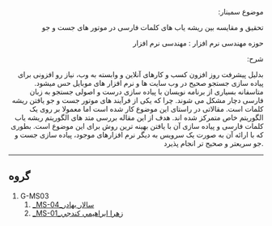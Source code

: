 <p align="right">:موضوع سمینار</p>
<p align="right">تحقیق و مقایسه بین ریشه یاب های کلمات فارسی در موتور های جست و جو</p>
<p align="right">حوزه مهندسی نرم افزار : مهندسی نرم افزار</p>
<p align="right">:شرح</p>
<p align="right">بدلیل پیشرفت روز افزون کسب و کارهای آنلاین و وابسته به وب، نیاز رو افزونی برای پیاده سازی جستجو صحیح در وب سایت ها و نرم افزار های موبایل حس میشود. متاسفانه بسیاری از برنامه نویسان با پیاده سازی درست و اصولی جستجو به زبان فارسی دچار مشکل می شوند. چرا که یکی از فرآیند های موتور جست و جو یافتن ریشه کلمات است. مقالاتی در راستای این موضوع کار شده است اما معمولا بر روی یک الگوریتم خاص متمرکز شده اند. هدف از این مقاله بررسی متد های الگوریتم ریشه یاب کلمات فارسی و پیاده سازی آن با یافتن بهینه ترین روش برای این موضوع است. بطوری که با ارائه آن به صورت یک سرویس به دیگر نرم افزارهای موجود، پیاده سازی جست و جو سریعتر و صحیح تر انجام پذیرد.</p>

----------------------------------
## گروه 

1. G-MS03
    1. [_MS-04_سالار بهادر](https://github.com/AliRazavi-edu/PNU_3991/tree/master/_MSc/Seminar/1115029_02/04_%D8%B3%D8%A7%D9%84%D8%A7%D8%B1%20%D8%A8%D9%87%D8%A7%D8%AF%D8%B1)    
    1. [_MS-01_زهرا ابراهيمي كندجي](https://github.com/AliRazavi-edu/PNU_3991/tree/master/_MSc/Seminar/1115029_02/01_%D8%B2%D9%87%D8%B1%D8%A7%20%D8%A7%D8%A8%D8%B1%D8%A7%D9%87%D9%8A%D9%85%D9%8A%20%D9%83%D9%86%D8%AF%D8%AC%D9%8A)
   